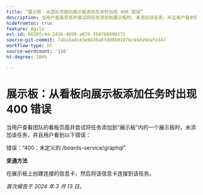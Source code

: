 ```yaml
---
title: “展示板：从团队页面向展示板添加任务时出现 400 错误”
description: 当用户查看项目并尝试将任务添加到展示板时，未添加该任务，并且用户看到错误。有变通方法可用。
hidefromtoc: true
feature: Agile
exl-id: 6630fc4a-241b-4699-a076-f04768099372
source-git-commit: 7aba3a4ce3e0436a8fd9850197bc44da9dafe347
workflow-type: ht
source-wordcount: '116'
ht-degree: 100%

---
```


# 展示板：从看板向展示板添加任务时出现 400 错误

当用户查看团队的看板页面并尝试将任务添加到“展示板”内的一个展示板时，未添加该任务，并且用户看到以下错误：

错误：“400：未定义的 /boards-service/graphql”

**变通方法**

在展示板上创建连接的信息卡，然后将该信息卡连接到该任务。

_首次报告于 2024 年 3 月 13 日。_
